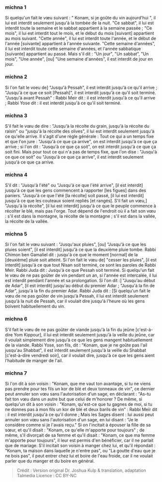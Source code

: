 
### michna 1
Si quelqu'un fait le vœu suivant : " Konam, si je goûte du vin aujourd'hui ", il lui est interdit seulement jusqu'à la tombée de la nuit. "Ce sabbat", il lui est interdit toute la semaine et le sabbat appartient à la semaine passée ; "Ce mois", il lui est interdit tout le mois, et le début du mois [suivant] appartient au mois suivant. "Cette année", il lui est interdit toute l'année, et le début de l'année [suivante] appartient à l'année suivante. "Cette semaine d'années", il lui est interdit toute cette semaine d'années, et l'année sabbatique [suivante] appartient au passé. Mais s'il dit : "Un jour", "Un sabbat", "Un mois", "Une année", [ou] "Une semaine d'années", il est interdit de jour en jour.

### michna 2
Si l'on fait le voeu de] "Jusqu'à Pessah", il est interdit jusqu'à ce qu'il arrive ; "Jusqu'à ce que ce soit [Pessah]", il est interdit jusqu'à ce qu'il soit terminé. "Jusqu'à avant Pessah" :  Rabbi Meir dit : il est interdit jusqu'à ce qu'il arrive ; Rabbi Yose dit : il est interdit jusqu'à ce qu'il soit terminé.

### michna 3
S'il fait le vœu de dire : "Jusqu'à la récolte du grain, jusqu'à la récolte du raisin" ou "jusqu'à la récolte des olives", il lui est interdit seulement jusqu'à ce qu'elle arrive. Il s'agit d'une règle générale : Tout ce qui a un temps fixe et que l'on jure : "Jusqu'à ce que ça arrive", on est interdit jusqu'à ce que ça arrive ; si l'on dit : "Jusqu'à ce que ça soit", on est interdit jusqu'à ce que ça soit fini. Mais pour tout ce qui n'a pas de temps fixe, que l'on dise : "Jusqu'à ce que ce soit" ou "Jusqu'à ce que ça arrive", il est interdit seulement jusqu'à ce que ça arrive.

### michna 4
S'il dit : "Jusqu'à l'été" ou "Jusqu'à ce que l'été arrive", [il est interdit] jusqu'à ce que les gens commencent à rapporter [les figues] dans des paniers. "Jusqu'à ce que l'été [la récolte] soit passé, [il lui est interdit] jusqu'à ce que les couteaux soient repliés [et rangés]. S'il fait un vœu,] "Jusqu'à la récolte", [il lui est interdit] jusqu'à ce que le peuple commence à récolter le blé, mais pas l'orge. Tout dépend de l'endroit où il a fait son vœu : s'il est dans la montagne, la récolte de la montagne ; s'il est dans la vallée, la récolte de la vallée.

### michna 5
Si l'on fait le vœu suivant : "Jusqu'aux pluies", [ou] "Jusqu'à ce que les pluies soient", [il est interdit] jusqu'à ce que la deuxième pluie tombe. Rabbi Chimon ben Gamaliel dit : jusqu'à ce que le moment [normal] de la [deuxième] pluie soit atteint. Si l'on fait le vœu de] "cesser les pluies", [il est interdit] jusqu'à ce que tout Nisan soit terminé, ce sont les paroles de Rabbi Meir. Rabbi Juda dit :  Jusqu'à ce que Pessah soit terminé. Si quelqu'un fait le vœu de ne pas goûter de vin pendant un an, si l'année est intercalée, il lui est interdit pendant l'année et sa prolongation. Si l'on dit :] "Jusqu'au début de Adar", [il est interdit] jusqu'au début du premier Adar ; "Jusqu'à la fin de Adar", jusqu'à la fin du premier Adar. Rabbi Juda dit : [Si quelqu'un fait le vœu de ne pas goûter de vin jusqu'à Pessah, il lui est interdit seulement jusqu'à la nuit de Pessah, car il voulait dire jusqu'à l'heure où les gens boivent habituellement du vin.

### michna 6
S'il fait le vœu de ne pas goûter de viande jusqu'à la fin du jeûne [c'est-à-dire Yom Kippour], il lui est interdit seulement jusqu'à la veille du jeûne, car il voulait simplement dire jusqu'à ce que les gens mangent habituellement de la viande. Rabbi Yose, son fils, dit : "Konam, que je ne goûte pas l'ail jusqu'au Shabbat", il est interdit seulement jusqu'à la veille du Shabbat [c'est-à-dire vendredi soir], car il voulait dire, jusqu'à ce que les gens aient l'habitude de manger de l'ail.

### michna 7
Si l'on dit à son voisin : "Konam, que me vaut ton avantage, si tu ne viens pas prendre pour tes fils un kor de blé et deux tonneaux de vin", ce dernier peut annuler son vœu sans l'autorisation d'un sage, en déclarant : "As-tu fait ton vœu dans un autre but que celui de m'honorer ? De même, si quelqu'un dit à son voisin : "Konam, qu'est-ce que tu gagnes de moi, si tu ne donnes pas à mon fils un kor de blé et deux barils de vin" : Rabbi Meïr dit : il est interdit jusqu'à ce qu'il donne ; Mais les Sages disent : lui aussi peut annuler son vœu sans l'autorisation d'un sage, en lui disant : "Je le considère comme si je l'avais reçu." Si on l'incitait à épouser la fille de sa sœur, et qu'il disait : "Konam, ce qu'elle m'apporte pour toujours" ; de même, s'il divorçait de sa femme et qu'il disait : "Konam, ce que ma femme m'apporte pour toujours", il leur est permis d'en bénéficier, car il ne parlait que de mariage. S'il incitait son voisin à manger chez lui, et qu'il répondait : "Konam, ta maison dans laquelle je n'entre pas", ou "La goutte d'eau que je ne bois pas", il peut entrer chez lui et boire de l'eau froide, car il ne voulait parler que du manger et du boire en général.

>Crédit : Version original Dr. Joshua Kulp & translation, adaptation Talmedia
>Licence : CC BY-NC